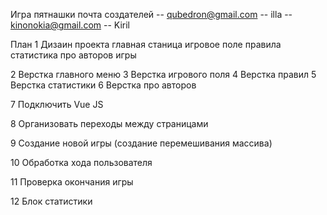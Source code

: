 Игра пятнашки
почта создателей -- qubedron@gmail.com -- illa -- kinonokia@gmail.com -- Kiril

План
1 Дизаин проекта 
    главная станица
    игровое поле
    правила
    статистика
    про авторов игры

2 Верстка главного меню
3 Верстка игрового поля
4 Верстка правил
5 Верстка статистики
6 Верстка про авторов

7 Подключить Vue JS

8 Организовать переходы между страницами

9 Создание новой игры (создание перемешивания массива)

10 Обработка хода пользователя

11 Проверка окончания игры

12 Блок статистики
 

 